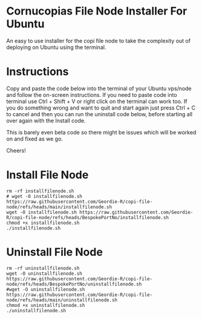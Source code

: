 # Cornucopias File Node Installer For Ubuntu
An easy to use installer for the copi file node to take the complexity out of deploying on Ubuntu using the terminal.

# Instructions
Copy and paste the code below into the terminal of your Ubuntu vps/node and follow the on-screen instructions.  If you need to paste code into terminal use Ctrl + Shift + V or right click on the terminal can work too.  If you do something wrong and want to quit and start again just press Ctrl + C to cancel and then you can run the uninstall code below, before starting all over again with the Install code.

This is barely even beta code so there might be issues which will be worked on and fixed as we go.

Cheers!

# Install File Node
```
rm -rf installfilenode.sh
# wget -O installfilenode.sh https://raw.githubusercontent.com/Geordie-R/copi-file-node/refs/heads/main/installfilenode.sh
wget -O installfilenode.sh https://raw.githubusercontent.com/Geordie-R/copi-file-node/refs/heads/BespokePortNo/installfilenode.sh
chmod +x installfilenode.sh
./installfilenode.sh
```

# Uninstall File Node
```
rm -rf uninstallfilenode.sh
wget -O uninstallfilenode.sh https://raw.githubusercontent.com/Geordie-R/copi-file-node/refs/heads/BespokePortNo/uninstallfilenode.sh
#wget -O uninstallfilenode.sh https://raw.githubusercontent.com/Geordie-R/copi-file-node/refs/heads/main/uninstallfilenode.sh
chmod +x uninstallfilenode.sh
./uninstallfilenode.sh
```
